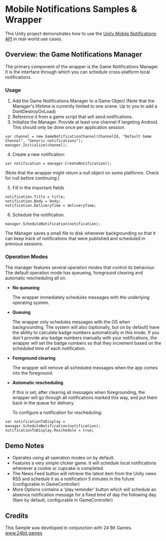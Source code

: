 # Mobile Notifications Samples & Wrapper
This Unity project demonstrates how to use the [Unity Mobile Notifications API](https://docs.unity3d.com/Packages/com.unity.mobile.notifications@1.0/manual/index.html) in real-world use cases.



## Overview: the Game Notifications Manager

The primary component of the wrapper is the Game Notifications Manager. It is the interface through which you can schedule cross-platform local notifications.


### Usage



1.  Add the Game Notifications Manager to a Game Object (Note that the Manager's lifetime is currently limited to one scene. Up to you to add a DontDestroyOnLoad)
2.  Reference it from a game script that will send notifications.
3.  Initialize the Manager. Provide at least one channel if targeting Android. This should only be done once per application session.


```
var channel = new GameNotificationChannel(ChannelId, "Default Game Channel", "Generic notifications");
manager.Initialize(channel);

```

4.  Create a new notification:

```
var notification = manager.CreateNotification();

```
(Note that the wrapper might return a null object on some platforms. Check for null before continuing.)

5.  Fill in the important fields


```
notification.Title = title;
notification.Body = body;
notification.DeliveryTime = deliveryTime;

```



6.  Schedule the notification.


```
manager.ScheduleNotification(notification);
```


The Manager saves a small file to disk whenever backgrounding so that it can keep track of notifications that were published and scheduled in previous sessions.


### Operation Modes

The manager features several operation modes that control its behaviour. The default operation mode has queueing, foreground clearing and automatic rescheduling all on.



*   **No queueing**

    The wrapper immediately schedules messages with the underlying operating system.

*   **Queuing**

    The wrapper only schedules messages with the OS when backgrounding. The system will also (optionally, but on by default) have the ability to calculate badge numbers automatically in this mode. If you don't provide any badge numbers manually with your notifications, the wrapper will set the badge numbers so that they increment based on the scheduled time of each notification.

*   **Foreground clearing**

    The wrapper will remove all scheduled messages when the app comes into the foreground.

*   **Automatic rescheduling**

    If this is set, after clearing all messages when foregrounding, the wrapper will go through all notifications marked this way, and put them back in the queue for delivery.


    To configure a notification for rescheduling:



```
var notificationToDisplay = manager.ScheduleNotification(notification);
notificationToDisplay.Reschedule = true;
```



## Demo Notes



*   Operates using all operation modes on by default.
*   Features a very simple clicker game. It will schedule local notifications whenever a cookie or cupcake is completed.
*   The News Feed button will retrieve the latest item from the Unity news RSS and schedule it as a notification 5 minutes in the future (configurable in GameController)
*   More Options contains a 'play reminder' button which will schedule an absence notification message for a fixed time of day the following day. (6am by default, configurable in GameController)


## Credits
This Sample was developed in conjunction with 24 Bit Games.  www.24bit.games
